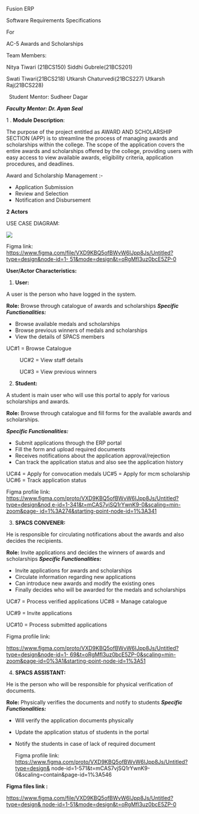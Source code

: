 ﻿Fusion ERP 

Software Requirements Specifications 

For 

AC-5 Awards and Scholarships 

Team Members: 

Nitya Tiwari (21BCS150) Siddhi Gubrele(21BCS201) 

Swati Tiwari(21BCS218)  Utkarsh Chaturvedi(21BCS227) Utkarsh Raj(21BCS228) 

` `Student Mentor: Sudheer Dagar 

***Faculty Mentor: Dr. Ayan Seal*** 

1 . **Module Description**: 

The purpose of the project entitled as AWARD AND SCHOLARSHIP SECTION (APP) is to streamline the process of managing awards and scholarships within the college. The scope of the application covers the entire awards and scholarships offered by the college, providing users with easy access to view available awards, eligibility criteria, application procedures, and deadlines. 

Award and Scholarship Management  :- 

- Application Submission 
- Review and Selection 
- Notification and Disbursement 

**2  Actors** 

USE CASE DIAGRAM: 

![](Aspose.Words.f9725add-3962-4d7f-b5ad-8a90820286b6.001.jpeg)

Figma link: [https://www.figma.com/file/VXD9KBQ5ofBWvW6IJpp8Js/Untitled?type=design&node-id=1- 51&mode=design&t=oRgMfl3uz0bcE5ZP-0 ](https://www.figma.com/file/VXD9KBQ5ofBWvW6IJpp8Js/Untitled?type=design&node-id=1-51&mode=design&t=oRgMfl3uz0bcE5ZP-0) 

**User/Actor Characteristics:** 

1. **User:** 

A user is the person who have logged in the system. 

**Role:** Browse through catalogue of awards and scholarships ***Specific Functionalities:*** 

- Browse available medals and scholarships 
- Browse previous winners of medals and scholarships 
- View the details of SPACS members 

UC#1 = Browse Catalogue 

`     `UC#2 = View staff details 

`     `UC#3 = View previous winners 

2. **Student:** 

A student is main user who will use this portal to apply for various scholarships and awards. 

**Role:** Browse through catalogue and fill forms for the available awards and scholarships. 

***Specific Functionalities:*** 

- Submit applications through the ERP portal 
- Fill the form and upload required documents 
- Receives notifications about the application approval/rejection 
- Can track the application status and also see the application history 

UC#4 = Apply for convocation medals UC#5 = Apply for mcm scholarship UC#6 = Track application status 

Figma profile link: [https://www.figma.com/proto/VXD9KBQ5ofBWvW6IJpp8Js/Untitled?type=design&nod e-id=1-341&t=mCAS7vjSQ1rYwnK9-0&scaling=min-zoom&page- id=1%3A274&starting-point-node-id=1%3A341 ](https://www.figma.com/proto/VXD9KBQ5ofBWvW6IJpp8Js/Untitled?type=design&node-id=1-341&t=mCAS7vjSQ1rYwnK9-0&scaling=min-zoom&page-id=1%3A274&starting-point-node-id=1%3A341) 

3. **SPACS CONVENER:** 

He is responsible for circulating notifications about the awards and also decides the recipients. 

**Role:** Invite applications and decides the winners of awards and scholarships ***Specific Functionalities:*** 

- Invite applications for awards and scholarships 
- Circulate information regarding new applications 
- Can introduce new awards and modify the existing ones 
- Finally decides who will be awarded for the medals and scholarships 

UC#7 = Process verified applications UC#8 = Manage catalogue 

UC#9 = Invite applications 

UC#10 = Process submitted applications

Figma profile link:  

[https://www.figma.com/proto/VXD9KBQ5ofBWvW6IJpp8Js/Untitled?type=design&node-id=1- 69&t=oRgMfl3uz0bcE5ZP-0&scaling=min-zoom&page-id=0%3A1&starting-point-node-id=1%3A51 ](https://www.figma.com/proto/VXD9KBQ5ofBWvW6IJpp8Js/Untitled?type=design&node-id=1-69&t=oRgMfl3uz0bcE5ZP-0&scaling=min-zoom&page-id=0%3A1&starting-point-node-id=1%3A51) 

4. **SPACS ASSISTANT:** 

He is the person who will be responsible for physical verification of documents. 

**Role:** Physically verifies the documents and notify to students ***Specific Functionalities:*** 

- Will verify the application documents physically 
- Update the application status of students in the portal 
- Notify the students in case of lack of required document 

  Figma profile link: https://www.figma.com/proto/VXD9KBQ5ofBWvW6IJpp8Js/Untitled?type=design& node-id=1-571&t=mCAS7vjSQ1rYwnK9-0&scaling=contain&page-id=1%3A546 

**Figma files link  :** 

[https://www.figma.com/file/VXD9KBQ5ofBWvW6IJpp8Js/Untitled?type=design& node-id=1-51&mode=design&t=oRgMfl3uz0bcE5ZP-0 ](https://www.figma.com/file/VXD9KBQ5ofBWvW6IJpp8Js/Untitled?type=design&node-id=1-51&mode=design&t=oRgMfl3uz0bcE5ZP-0)     
